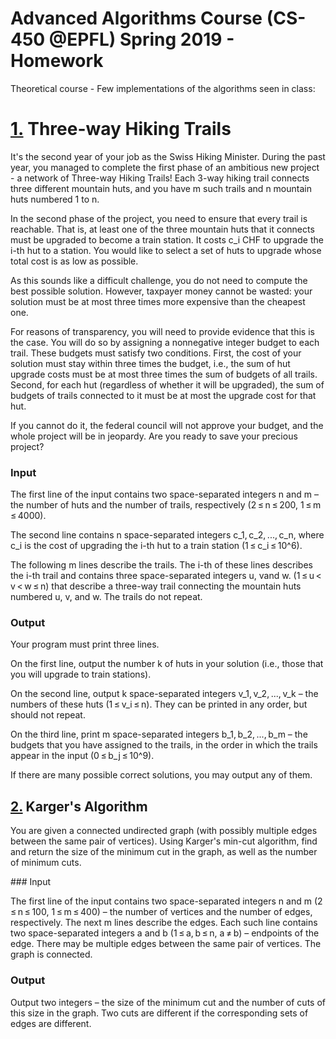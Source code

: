 # Advanced Algorithms Course (CS-450 @EPFL) Spring 2019 - Homework

Theoretical course - Few implementations of the algorithms seen in class:

# [1.](1_HikingTrails.py) Three-way Hiking Trails

It's the second year of your job as the Swiss Hiking Minister. During the past year, you managed to complete the first phase of an ambitious new project - a network of Three-way Hiking Trails! Each 3-way hiking trail connects three different mountain huts, and you have m such trails and n mountain huts numbered 1 to n.

In the second phase of the project, you need to ensure that every trail is reachable. That is, at least one of the three mountain huts that it connects must be upgraded to become a train station. It costs c_i CHF to upgrade the i-th hut to a station. You would like to select a set of huts to upgrade whose total cost is as low as possible.

As this sounds like a difficult challenge, you do not need to compute the best possible solution. However, taxpayer money cannot be wasted: your solution must be at most three times more expensive than the cheapest one.

For reasons of transparency, you will need to provide evidence that this is the case. You will do so by assigning a nonnegative integer budget to each trail. These budgets must satisfy two conditions. First, the cost of your solution must stay within three times the budget, i.e., the sum of hut upgrade costs must be at most three times the sum of budgets of all trails. Second, for each hut (regardless of whether it will be upgraded), the sum of budgets of trails connected to it must be at most the upgrade cost for that hut.

If you cannot do it, the federal council will not approve your budget, and the whole project will be in jeopardy. Are you ready to save your precious project?

### Input

The first line of the input contains two space-separated integers n and m – the number of huts and the number of trails, respectively (2 ≤ n ≤ 200, 1 ≤ m ≤ 4000).

The second line contains n space-separated integers c_1, c_2, ..., c_n, where c_i is the cost of upgrading the i-th hut to a train station (1 ≤ c_i ≤ 10^6).

The following m lines describe the trails. The i-th of these lines describes the i-th trail and contains three space-separated integers u, vand w. (1 ≤ u < v < w ≤ n) that describe a three-way trail connecting the mountain huts numbered u, v, and w. The trails do not repeat.

### Output

Your program must print three lines.

On the first line, output the number k of huts in your solution (i.e., those that you will upgrade to train stations).

On the second line, output k space-separated integers v_1, v_2, ..., v_k – the numbers of these huts (1 ≤ v_i ≤ n). They can be printed in any order, but should not repeat.

On the third line, print m space-separated integers b_1, b_2, ..., b_m – the budgets that you have assigned to the trails, in the order in which the trails appear in the input (0 ≤ b_j ≤ 10^9).

If there are many possible correct solutions, you may output any of them.



## [2.](2_KargersAlgo.py) Karger's Algorithm

You are given a connected undirected graph (with possibly multiple edges between the same pair of vertices). Using Karger's min-cut algorithm, find and return the size of the minimum cut in the graph, as well as the number of minimum cuts.

### Input

The first line of the input contains two space-separated integers n and m (2 ≤ n ≤ 100, 1 ≤ m ≤ 400) – the number of vertices and the number of edges, respectively. The next m lines describe the edges. Each such line contains two space-separated integers a and b (1 ≤ a, b ≤ n, a ≠ b) – endpoints of the edge. There may be multiple edges between the same pair of vertices. The graph is connected.

### Output

Output two integers – the size of the minimum cut and the number of cuts of this size in the graph. Two cuts are different if the corresponding sets of edges are different.
